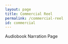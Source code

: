 ```yaml
---
layout: page
title: Commercial Reel
permalink: /commercial-reel
id: commercial
---
```


Audiobook Narration Page